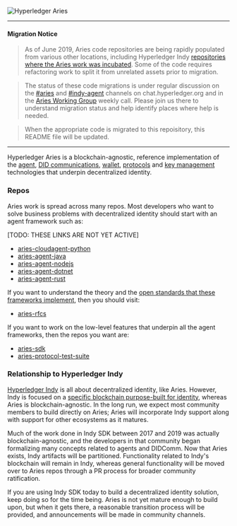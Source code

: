 ![Hyperledger Aries](collateral/Hyperledger_Aries_Logo_Color.png)

<hr/>

#### Migration Notice
>As of June 2019, Aries code repositories are being rapidly populated from various other locations, including Hyperledger Indy [repositories where the Aries work was incubated](https://github.com/hyperledger/indy-hipe/blob/master/README.md). Some of the code requires refactoring work to split it from unrelated assets prior to migration.

>The status of these code migrations is under regular discussion on the [#aries](https://chat.hyperledger.org/channel/aries) and [#indy-agent](https://chat.hyperledger.org/channel/indy-agent) channels on chat.hyperledger.org and in the [Aries Working Group](https://wiki.hyperledger.org/display/ARIES/Aries+Working+Group) weekly call. Please join us there to understand migration status and help identify places where help is needed.

>When the appropriate code is migrated to this repoisitory, this README file will be updated.

<hr/>

Hyperledger Aries is a blockchain-agnostic, reference implementation of the
[agent](
https://github.com/hyperledger/aries-rfcs/blob/master/concepts/0004-agents/README.md),
[DID communications](
https://github.com/hyperledger/aries-rfcs/blob/master/concepts/0005-didcomm/README.md),
[wallet](
),
[protocols](
https://github.com/hyperledger/aries-rfcs/blob/master/concepts/0003-protocols/README.md) 
and
[key management](
https://github.com/hyperledger/aries-rfcs/blob/master/concepts/0051-dkms/README.md)
technologies that underpin decentralized identity.

### Repos

Aries work is spread across many repos. Most developers who want to solve business
problems with decentralized identity should start with an agent framework such as:

[TODO: THESE LINKS ARE NOT YET ACTIVE]

* [aries-cloudagent-python](https://github.com/hyperledger/aries-cloudagent-python/README.md)
* [aries-agent-java](https://github.com/hyperledger/aries-agent-java/README.md)
* [aries-agent-nodejs](https://github.com/hyperledger/aries-agent-nodejs/README.md)
* [aries-agent-dotnet](https://github.com/hyperledger/aries-agent-dotnet/README.md)
* [aries-agent-rust](https://github.com/hyperledger/aries-agent-rust/README.md)

If you want to understand the theory and the [open standards that these frameworks
implement](https://github.com/hyperledger/aries-rfcs/index.md), then you should visit:

* [aries-rfcs](https://github.com/hyperledger/aries-rfcs/README.md)

If you want to work on the low-level features that underpin all the agent
frameworks, then the repos you want are:

* [aries-sdk](https://github.com/hyperledger/aries-sdk/README.md)
* [aries-protocol-test-suite](https://github.com/hyperledger/aries-protocol-test-suite/README.md)

### Relationship to Hyperledger Indy

[Hyperledger Indy](https://github.com/hyperledger/indy-sdk/blob/master/README.md)
is all about decentralized identity, like Aries. However, Indy is
focused on a [specific blockchain purpose-built for identity](
https://github.com/hyperledger/indy-node/blob/master/README.md), whereas Aries is
blockchain-agnostic. In the long run, we expect most community members to build
directly on Aries; Aries will incorporate Indy support along with support for
other ecosystems as it matures.

Much of the work done in Indy SDK between 2017 and 2019 was actually blockchain-agnostic,
and the developers in that community began formalizing many concepts related to agents
and DIDComm. Now that Aries exists, Indy artifacts will be partitioned. Functionality
related to Indy's blockchain will remain in Indy, whereas general functionality will be
moved over to Aries repos through a PR process for broader community ratification.

If you are using Indy SDK today to build a decentralized identity solution, keep
doing so for the time being. Aries is not yet mature enough to build upon, but when
it gets there, a reasonable transition process will be provided, and announcements will
be made in community channels.

